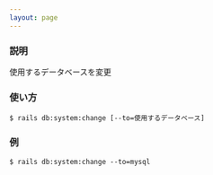 ```yaml
---
layout: page
---
```


### 説明

使用するデータベースを変更

### 使い方

    $ rails db:system:change [--to=使用するデータベース]

### 例

    $ rails db:system:change --to=mysql
